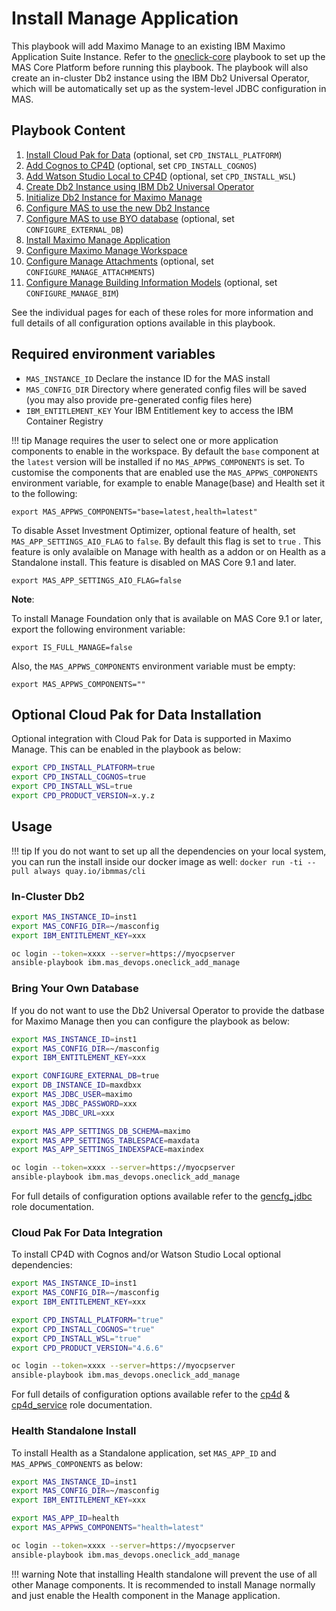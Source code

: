 Install Manage Application
===============================================================================

This playbook will add Maximo Manage to an existing IBM Maximo Application Suite Instance.  Refer to the [oneclick-core](oneclick-core.md) playbook to set up the MAS Core Platform before running this playbook.  The playbook will also create an in-cluster Db2 instance using the IBM Db2 Universal Operator, which will be automatically set up as the system-level JDBC configuration in MAS.

Playbook Content
-------------------------------------------------------------------------------

1. [Install Cloud Pak for Data](../roles/cp4d.md) (optional, set `CPD_INSTALL_PLATFORM`)
2. [Add Cognos to CP4D](../roles/cp4d_service.md) (optional, set `CPD_INSTALL_COGNOS`)
3. [Add Watson Studio Local to CP4D](../roles/cp4d_service.md) (optional, set `CPD_INSTALL_WSL`)
4. [Create Db2 Instance using IBM Db2 Universal Operator](../roles/db2.md)
5. [Initialize Db2 Instance for Maximo Manage](../roles/suite_db2_setup_for_manage.md)
6. [Configure MAS to use the new Db2 Instance](../roles/suite_config.md)
7. [Configure MAS to use BYO database](../roles/gencfg_jdbc.md) (optional, set `CONFIGURE_EXTERNAL_DB`)
8. [Install Maximo Manage Application](../roles/suite_app_install.md)
9. [Configure Maximo Manage Workspace](../roles/suite_app_config.md)
10. [Configure Manage Attachments](../roles/suite_manage_attachments_config.md) (optional, set `CONFIGURE_MANAGE_ATTACHMENTS`)
11. [Configure Manage Building Information Models](../roles/suite_manage_bim_config.md) (optional, set `CONFIGURE_MANAGE_BIM`)

See the individual pages for each of these roles for more information and full details of all configuration options available in this playbook.


Required environment variables
-------------------------------------------------------------------------------
- `MAS_INSTANCE_ID` Declare the instance ID for the MAS install
- `MAS_CONFIG_DIR` Directory where generated config files will be saved (you may also provide pre-generated config files here)
- `IBM_ENTITLEMENT_KEY` Your IBM Entitlement key to access the IBM Container Registry

!!! tip
    Manage requires the user to select one or more application components to enable in the workspace. By default the `base` component at the `latest` version will be installed if no `MAS_APPWS_COMPONENTS` is set. To customise the components that are enabled use the `MAS_APPWS_COMPONENTS` environment variable, for example to enable Manage(base) and Health set it to the following:

   `export MAS_APPWS_COMPONENTS="base=latest,health=latest"`

   To disable Asset Investment Optimizer, optional feature of health, set `MAS_APP_SETTINGS_AIO_FLAG` to `false`. By default this flag is set to `true` . This feature is only avalaible on Manage with health as a addon or on Health as a Standalone install. This feature is disabled on MAS Core 9.1 and later.

   `export MAS_APP_SETTINGS_AIO_FLAG=false`


   **Note**:

   To install Manage Foundation only that is available on MAS Core 9.1 or later, export the following environment variable:

   `export IS_FULL_MANAGE=false`

   Also, the `MAS_APPWS_COMPONENTS` environment variable must be empty:

   `export MAS_APPWS_COMPONENTS=""`

Optional Cloud Pak for Data Installation
-------------------------------------------------------------------------------
Optional integration with Cloud Pak for Data is supported in Maximo Manage.  This can be enabled in the playbook as below:

```bash
export CPD_INSTALL_PLATFORM=true
export CPD_INSTALL_COGNOS=true
export CPD_INSTALL_WSL=true
export CPD_PRODUCT_VERSION=x.y.z
```




Usage
-------------------------------------------------------------------------------

!!! tip
    If you do not want to set up all the dependencies on your local system, you can run the install inside our docker image as well: `docker run -ti --pull always quay.io/ibmmas/cli`

### In-Cluster Db2
```bash
export MAS_INSTANCE_ID=inst1
export MAS_CONFIG_DIR=~/masconfig
export IBM_ENTITLEMENT_KEY=xxx

oc login --token=xxxx --server=https://myocpserver
ansible-playbook ibm.mas_devops.oneclick_add_manage
```


### Bring Your Own Database
If you do not want to use the Db2 Universal Operator to provide the datbase for Maximo Manage then you can configure the playbook as below:

``` bash
export MAS_INSTANCE_ID=inst1
export MAS_CONFIG_DIR=~/masconfig
export IBM_ENTITLEMENT_KEY=xxx

export CONFIGURE_EXTERNAL_DB=true
export DB_INSTANCE_ID=maxdbxx
export MAS_JDBC_USER=maximo
export MAS_JDBC_PASSWORD=xxx
export MAS_JDBC_URL=xxx

export MAS_APP_SETTINGS_DB_SCHEMA=maximo
export MAS_APP_SETTINGS_TABLESPACE=maxdata
export MAS_APP_SETTINGS_INDEXSPACE=maxindex

oc login --token=xxxx --server=https://myocpserver
ansible-playbook ibm.mas_devops.oneclick_add_manage
```

For full details of configuration options available refer to the [gencfg_jdbc](../roles/gencfg_jdbc.md) role documentation.


### Cloud Pak For Data Integration
To install CP4D with Cognos and/or Watson Studio Local optional dependencies:

```bash
export MAS_INSTANCE_ID=inst1
export MAS_CONFIG_DIR=~/masconfig
export IBM_ENTITLEMENT_KEY=xxx

export CPD_INSTALL_PLATFORM="true"
export CPD_INSTALL_COGNOS="true"
export CPD_INSTALL_WSL="true"
export CPD_PRODUCT_VERSION="4.6.6"

oc login --token=xxxx --server=https://myocpserver
ansible-playbook ibm.mas_devops.oneclick_add_manage
```

For full details of configuration options available refer to the [cp4d](../roles/cp4d.md) & [cp4d_service](../roles/cp4d_service.md) role documentation.


### Health Standalone Install
To install Health as a Standalone application, set `MAS_APP_ID` and `MAS_APPWS_COMPONENTS` as below:

```bash
export MAS_INSTANCE_ID=inst1
export MAS_CONFIG_DIR=~/masconfig
export IBM_ENTITLEMENT_KEY=xxx

export MAS_APP_ID=health
export MAS_APPWS_COMPONENTS="health=latest"

oc login --token=xxxx --server=https://myocpserver
ansible-playbook ibm.mas_devops.oneclick_add_manage
```

!!! warning
    Note that installing Health standalone will prevent the use of all other Manage components.  It is recommended to install Manage normally and just enable the Health component in the Manage application.
